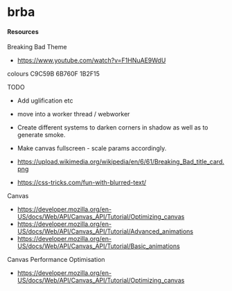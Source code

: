 # brba

#### Resources

Breaking Bad Theme
* https://www.youtube.com/watch?v=F1HNuAE9WdU

colours
C9C59B
6B760F
1B2F15

TODO
* Add uglification etc
* move into a worker thread / webworker
* Create different systems to darken corners in shadow as well as to generate smoke.
* Make canvas fullscreen - scale params accordingly.


* https://upload.wikimedia.org/wikipedia/en/6/61/Breaking_Bad_title_card.png
* https://css-tricks.com/fun-with-blurred-text/

Canvas
* https://developer.mozilla.org/en-US/docs/Web/API/Canvas_API/Tutorial/Optimizing_canvas
* https://developer.mozilla.org/en-US/docs/Web/API/Canvas_API/Tutorial/Advanced_animations
* https://developer.mozilla.org/en-US/docs/Web/API/Canvas_API/Tutorial/Basic_animations

Canvas Performance Optimisation
* https://developer.mozilla.org/en-US/docs/Web/API/Canvas_API/Tutorial/Optimizing_canvas
